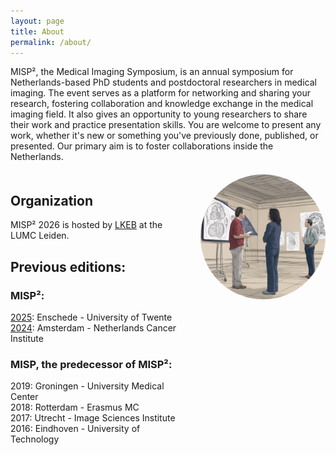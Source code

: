 ```yaml
---
layout: page
title: About
permalink: /about/
---
```


MISP², the Medical Imaging Symposium, is an annual symposium for Netherlands-based PhD students and postdoctoral researchers in medical imaging. The event serves as a platform for networking and sharing your research, fostering collaboration and knowledge exchange in the medical imaging field. It also gives an opportunity to young researchers to share their work and practice presentation skills. You are welcome to present any work, whether it's new or something you've previously done, published, or presented. Our primary aim is to foster collaborations inside the Netherlands.

<div style="display: flex; align-items: flex-start; gap: 20px; margin-top: 20px;">

<div style="flex: 1;">

## Organization

MISP² 2026 is hosted by [LKEB](https://www.lumc.nl/en/afdelingen/radiologie/division-of-image-processing-lkeb/) at the LUMC Leiden.

## Previous editions:

### MISP²:

<a href="{{ '/previous/2025/' | relative_url }}">2025</a>: Enschede - University of Twente\
<a href="{{ '/previous/2024/' | relative_url }}">2024</a>: Amsterdam - Netherlands Cancer Institute

### MISP, the predecessor of MISP²:

2019: Groningen - University Medical Center\
2018: Rotterdam - Erasmus MC\
2017: Utrecht - Image Sciences Institute\
2016: Eindhoven - University of Technology

</div>

<div style="flex: 0 0 200px; text-align: right;">
    <img src="/assets/images/discussion_illustration.png" alt="Description of the image" style="width: 100%; max-width: 200px; border-radius: 50%;" />
</div>

</div>
